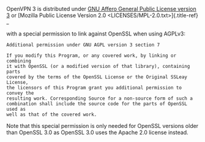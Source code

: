 OpenVPN 3 is distributed under [GNU Affero General Public License
version 3](LICENSES/AGPL-3.0-only.txt) or [Mozilla Public License
Version 2.0 \<LICENSES/MPL-2.0.txt\>]{.title-ref} \_

with a special permission to link against OpenSSL when using AGPLv3:

    Additional permission under GNU AGPL version 3 section 7

    If you modify this Program, or any covered work, by linking or combining
    it with OpenSSL (or a modified version of that library), containing parts
    covered by the terms of the OpenSSL License or the Original SSLeay License,
    the licensors of this Program grant you additional permission to convey the
    resulting work. Corresponding Source for a non-source form of such a
    combination shall include the source code for the parts of OpenSSL used as
    well as that of the covered work.

Note that this special permission is only needed for OpenSSL versions
older than OpenSSL 3.0 as OpenSSL 3.0 uses the Apache 2.0 license
instead.
